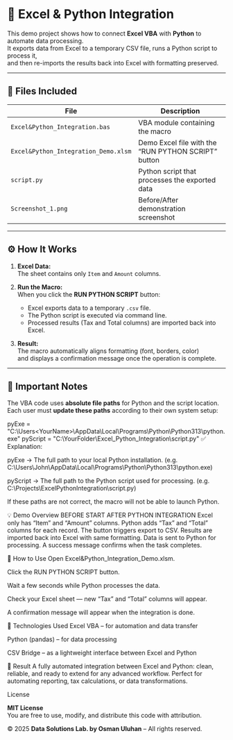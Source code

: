 # 🧩 Excel & Python Integration

This demo project shows how to connect **Excel VBA** with **Python** to automate data processing.  
It exports data from Excel to a temporary CSV file, runs a Python script to process it,  
and then re-imports the results back into Excel with formatting preserved.

---

## 📁 Files Included

| File | Description |
|------|-------------|
| `Excel&Python_Integration.bas` | VBA module containing the macro |
| `Excel&Python_Integration_Demo.xlsm` | Demo Excel file with the “RUN PYTHON SCRIPT” button |
| `script.py` | Python script that processes the exported data |
| `Screenshot_1.png` | Before/After demonstration screenshot |

---

## ⚙️ How It Works

1. **Excel Data:**  
   The sheet contains only `Item` and `Amount` columns.

2. **Run the Macro:**  
   When you click the **RUN PYTHON SCRIPT** button:
   - Excel exports data to a temporary `.csv` file.  
   - The Python script is executed via command line.  
   - Processed results (Tax and Total columns) are imported back into Excel.  

3. **Result:**  
   The macro automatically aligns formatting (font, borders, color)  
   and displays a confirmation message once the operation is complete.

---

## 🧠 Important Notes

The VBA code uses **absolute file paths** for Python and the script location.  
Each user must **update these paths** according to their own system setup:


pyExe = "C:\Users\<YourName>\AppData\Local\Programs\Python\Python313\python.exe"
pyScript = "C:\YourFolder\Excel_Python_Integration\script.py"
✅ Explanation:

pyExe → The full path to your local Python installation.
(e.g. C:\Users\John\AppData\Local\Programs\Python\Python313\python.exe)

pyScript → The full path to the Python script used for processing.
(e.g. C:\Projects\ExcelPythonIntegration\script.py)

If these paths are not correct, the macro will not be able to launch Python.

💡 Demo Overview
BEFORE START	AFTER PYTHON INTEGRATION
Excel only has “Item” and “Amount” columns.	Python adds “Tax” and “Total” columns for each record.
The button triggers export to CSV.	Results are imported back into Excel with same formatting.
Data is sent to Python for processing.	A success message confirms when the task completes.


🚀 How to Use
Open Excel&Python_Integration_Demo.xlsm.

Click the RUN PYTHON SCRIPT button.

Wait a few seconds while Python processes the data.

Check your Excel sheet — new “Tax” and “Total” columns will appear.

A confirmation message will appear when the integration is done.

🧩 Technologies Used
Excel VBA – for automation and data transfer

Python (pandas) – for data processing

CSV Bridge – as a lightweight interface between Excel and Python

🏁 Result
A fully automated integration between Excel and Python:
clean, reliable, and ready to extend for any advanced workflow.
Perfect for automating reporting, tax calculations, or data transformations.

License

**MIT License**  
You are free to use, modify, and distribute this code with attribution.  

© 2025 **Data Solutions Lab. by Osman Uluhan** – All rights reserved.
